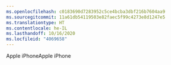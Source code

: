 ```yaml
---
ms.openlocfilehash: c0183690d7283952c5ce4bcba3dbf216b7604aa9
ms.sourcegitcommit: 11a61db54119503e82faec5f99c4273e8d1247e5
ms.translationtype: HT
ms.contentlocale: he-IL
ms.lasthandoff: 10/16/2020
ms.locfileid: "4069658"
---
```

<span data-ttu-id="dbecc-101">Apple iPhone</span><span class="sxs-lookup"><span data-stu-id="dbecc-101">Apple iPhone</span></span>